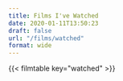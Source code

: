 ```yaml
---
title: Films I've Watched
date: 2020-01-11T13:50:23
draft: false
url: "/films/watched"
format: wide
---
```


{{< filmtable key="watched" >}}
